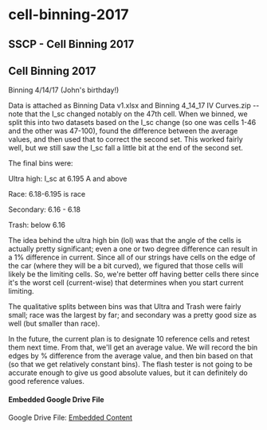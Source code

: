 # cell-binning-2017

## SSCP - Cell Binning 2017

## Cell Binning 2017

Binning 4/14/17 (John's birthday!)

Data is attached as Binning Data v1.xlsx and Binning 4\_14\_17 IV Curves.zip -- note that the I\_sc changed notably on the 47th cell. When we binned, we split this into two datasets based on the I\_sc change (so one was cells 1-46 and the other was 47-100), found the difference between the average values, and then used that to correct the second set. This worked fairly well, but we still saw the I\_sc fall a little bit at the end of the second set.&#x20;

The final bins were:&#x20;

Ultra high: I\_sc at 6.195 A and above

Race: 6.18-6.195 is race

Secondary: 6.16 - 6.18

Trash: below 6.16

The idea behind the ultra high bin (lol) was that the angle of the cells is actually pretty significant; even a one or two degree difference can result in a 1% difference in current. Since all of our strings have cells on the edge of the car (where they will be a bit curved), we figured that those cells will likely be the limiting cells. So, we're better off having better cells there since it's the worst cell (current-wise) that determines when you start current limiting.&#x20;

The qualitative splits between bins was that Ultra and Trash were fairly small; race was the largest by far; and secondary was a pretty good size as well (but smaller than race).&#x20;

In the future, the current plan is to designate 10 reference cells and retest them next time. From that, we'll get an average value. We will record the bin edges by % difference from the average value, and then bin based on that (so that we get relatively constant bins). The flash tester is not going to be accurate enough to give us good absolute values, but it can definitely do good reference values.&#x20;

#### Embedded Google Drive File

Google Drive File: [Embedded Content](https://drive.google.com/embeddedfolderview?id=1q6Ci-2ivaZ76F4g-u-EdwDmYeTiaTpq4#list)
